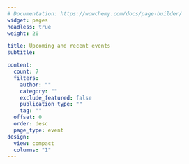 ```yaml
---
# Documentation: https://wowchemy.com/docs/page-builder/
widget: pages
headless: true
weight: 20

title: Upcoming and recent events
subtitle:

content:
  count: 7
  filters:
    author: ""
    category: ""
    exclude_featured: false
    publication_type: ""
    tag: ""
  offset: 0
  order: desc
  page_type: event
design:
  view: compact
  columns: "1"
---
```

